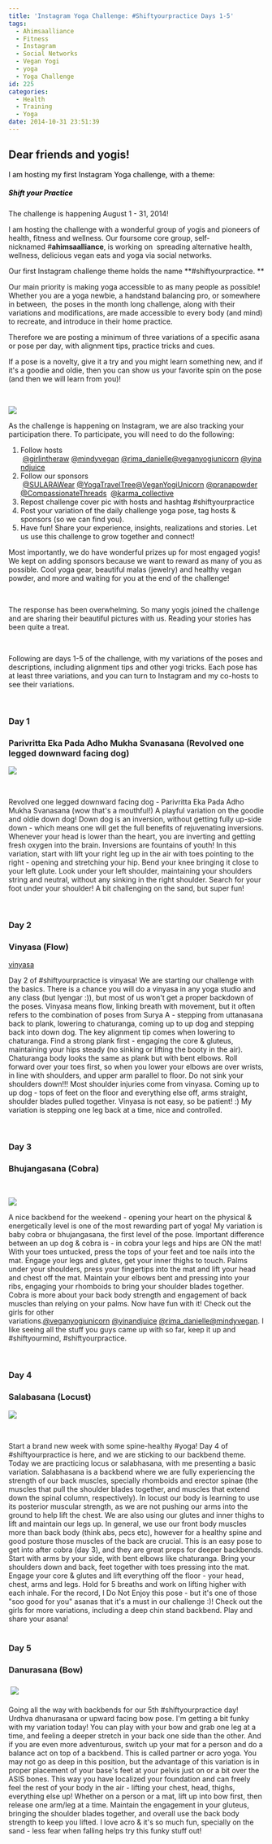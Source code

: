 ```yaml
---
title: 'Instagram Yoga Challenge: #Shiftyourpractice Days 1-5'
tags:
  - Ahimsaalliance
  - Fitness
  - Instagram
  - Social Networks
  - Vegan Yogi
  - yoga
  - Yoga Challenge
id: 225
categories:
  - Health
  - Training
  - Yoga
date: 2014-10-31 23:51:39
---
```


## Dear friends and yogis!

<span style="color: #000000;">I am hosting my first Instagram Yoga challenge, with a theme:</span>

##### <span style="color: #000000;">Shift your Practice</span>

The challenge is happening August 1 - 31, 2014!

I am hosting the challenge with a wonderful group of yogis and pioneers of health, fitness and wellness. Our foursome core group, self-nicknamed #**ahimsaalliance**, is working on  spreading alternative health, wellness, delicious vegan eats and yoga via social networks.

Our first Instagram challenge theme holds the name **#shiftyourpractice. **

Our main priority is making yoga accessible to as many people as possible! Whether you are a yoga newbie, a handstand balancing pro, or somewhere in between,  the poses in the month long challenge, along with their variations and modifications, are made accessible to every body (and mind) to recreate, and introduce in their home practice.

Therefore we are posting a minimum of three variations of a specific asana or pose per day, with alignment tips, practice tricks and cues.

If a pose is a novelty, give it a try and you might learn something new, and if it's a goodie and oldie, then you can show us your favorite spin on the pose (and then we will learn from you)!

&nbsp;

![](/images/challenge-graphic-2.jpg)

As the challenge is happening on Instagram, we are also tracking your participation there. To participate, you will need to do the following:

1.  Follow hosts  [@girlintheraw](http://instagram.com/girlintheraw)<span data-reactid=".s.0.0.0.0.0.0.1.0.0.0.0.1.2:1.2"> </span>[@mindyvegan](http://instagram.com/mindyvegan)<span data-reactid=".s.0.0.0.0.0.0.1.0.0.0.0.1.2:1.4"> </span>[@rima_danielle](http://instagram.com/rima_danielle)[@veganyogiunicorn](http://instagram.com/veganyogiunicorn)<span data-reactid=".s.0.0.0.0.0.0.1.0.0.0.0.1.2:1.8"> [@yinandjuice](http://instagram.com/yinandjuice)</span>
2.  <span data-reactid=".s.0.0.0.0.0.0.1.0.0.0.0.1.2:1.a">Follow our sponsors  </span>[@SULARAWear](http://instagram.com/SULARAWear)<span data-reactid=".s.0.0.0.0.0.0.1.0.0.0.0.1.2:1.c"> </span>[@YogaTravelTree](http://instagram.com/YogaTravelTree)[@VeganYogiUnicorn](http://instagram.com/VeganYogiUnicorn)<span data-reactid=".s.0.0.0.0.0.0.1.0.0.0.0.1.2:1.g"> </span>[@pranapowder](http://instagram.com/pranapowder)<span data-reactid=".s.0.0.0.0.0.0.1.0.0.0.0.1.2:1.i"> [@CompassionateThreads](http://instagram.com/CompassionateThreads) <span style="color: #222222;" data-reactid=".21.0.0.0.0.0.0.1.0.0.0.0.1.2:1.2"> </span>[@karma_collective](http://instagram.com/karma_collective)</span>
3.  Repost challenge cover pic with hosts and hashtag #shiftyourpractice
4.  Post your variation of the daily challenge yoga pose, tag hosts &amp; sponsors (so we can find you).
5.  Have fun! Share your experience, insights, realizations and stories. Let us use this challenge to grow together and connect!
&nbsp;

Most importantly, we do have wonderful prizes up for most engaged yogis! We kept on adding sponsors because we want to reward as many of you as possible. Cool yoga gear, beautiful malas (jewelry) and healthy vegan powder, and more and waiting for you at the end of the challenge!

&nbsp;

The response has been overwhelming. So many yogis joined the challenge and are sharing their beautiful pictures with us. Reading your stories has been quite a treat.

&nbsp;

Following are days 1-5 of the challenge, with my variations of the poses and descriptions, including alignment tips and other yogi tricks. Each pose has at least three variations, and you can turn to Instagram and my co-hosts to see their variations.

&nbsp;

### Day 1

### <span style="color: #222222;">Parivritta Eka Pada Adho Mukha Svanasana (Revolved one legged downward facing dog)</span>

![](/images/1.jpg)

&nbsp;

<span style="color: #222222;" data-reactid=".13.0.0.0.0.0.0.1.0.0.0.0.1.2:1.0">Revolved one legged downward facing dog - Parivritta Eka Pada Adho Mukha Svanasana (wow that's a mouthful!) A playful variation on the goodie and oldie down dog! Down dog is an inversion, without getting fully up-side down - which means one will get the full benefits of rejuvenating inversions. Whenever your head is lower than the heart, you are inverting and getting fresh oxygen into the brain. Inversions are fountains of youth! In this variation, start with lift your right leg up in the air with toes pointing to the right - opening and stretching your hip. Bend your knee bringing it close to your left glute. Look under your left shoulder, maintaining your shoulders string and neutral, without any sinking in the right shoulder. Search for your foot under your shoulder! A bit challenging on the sand, but super fun! </span>

&nbsp;

### Day 2

### Vinyasa (Flow)

[vinyasa](http://girlintheraw.com/wp-content/uploads/2014/10/vinyasa.mov)

Day 2 of #shiftyourpractice is vinyasa! We are starting our challenge with the basics. There is a chance you will do a vinyasa in any yoga studio and any class (but Iyengar :)), but most of us won't get a proper backdown of the poses. Vinyasa means flow, linking breath with movement, but it often refers to the combination of poses from Surya A - stepping from uttanasana back to plank, lowering to chaturanga, coming up to up dog and stepping back into down dog. The key alignment tip comes when lowering to chaturanga. Find a strong plank first - engaging the core &amp; gluteus, maintaining your hips steady (no sinking or lifting the booty in the air). Chaturanga body looks the same as plank but with bent elbows. Roll forward over your toes first, so when you lower your elbows are over wrists, in line with shoulders, and upper arm parallel to floor. Do not sink your shoulders down!!! Most shoulder injuries come from vinyasa. Coming up to up dog - tops of feet on the floor and everything else off, arms straight, shoulder blades pulled together. Vinyasa is not easy, so be patient! :) My variation is stepping one leg back at a time, nice and controlled.

&nbsp;

### Day 3

### Bhujangasana (Cobra)

&nbsp;

![](/images/2.png)

<span style="color: #222222;" data-reactid=".1o.0.0.0.0.0.0.1.0.0.0.0.1.2:1.0">A nice backbend for the weekend - opening your heart on the physical &amp; energetically level is one of the most rewarding part of yoga! My variation is baby cobra or bhujangasana, the first level of the pose. Important difference between an up dog &amp; cobra is - in cobra your legs and hips are ON the mat! With your toes untucked, press the tops of your feet and toe nails into the mat. Engage your legs and glutes, get your inner thighs to touch. Palms under your shoulders, press your fingertips into the mat and lift your head and chest off the mat. Maintain your elbows bent and pressing into your ribs, engaging your rhomboids to bring your shoulder blades together. Cobra is more about your back body strength and engagement of back muscles than relying on your palms. Now have fun with it! Check out the girls for other variations.</span>[@veganyogiunicorn](http://instagram.com/veganyogiunicorn)<span style="color: #222222;" data-reactid=".1o.0.0.0.0.0.0.1.0.0.0.0.1.2:1.2"> </span>[@yinandjuice](http://instagram.com/yinandjuice)<span style="color: #222222;" data-reactid=".1o.0.0.0.0.0.0.1.0.0.0.0.1.2:1.4"> </span>[@rima_danielle](http://instagram.com/rima_danielle)[@mindyvegan](http://instagram.com/mindyvegan)<span style="color: #222222;" data-reactid=".1o.0.0.0.0.0.0.1.0.0.0.0.1.2:1.8">. I like seeing all the stuff you guys came up with so far, keep it up and #shiftyourmind, #shiftyourpractice.</span>

&nbsp;
<div class="ImageBlock Voice Story" style="color: #222222;" data-reactid=".3c.0.0.0.0.0.0.1.0.0.0.0">

### Day 4

### Salabasana (Locust)

![](/images/3.jpg)

&nbsp;
<div class="ibContent" data-reactid=".3c.0.0.0.0.0.0.1.0.0.0.0.1"><span data-reactid=".3c.0.0.0.0.0.0.1.0.0.0.0.1.2:1"><span data-reactid=".3c.0.0.0.0.0.0.1.0.0.0.0.1.2:1.0">Start a brand new week with some spine-healthy #yoga! Day 4 of #shiftyourpractice is here, and we are sticking to our backbend theme. Today we are practicing locus or salabhasana, with me presenting a basic variation. Salabhasana is a backbend where we are fully experiencing the strength of our back muscles, specially rhomboids and erector spinae (the muscles that pull the shoulder blades together, and muscles that extend down the spinal column, respectively). In locust our body is learning to use its posterior muscular strength, as we are not pushing our arms into the ground to help lift the chest. We are also using our glutes and inner thighs to lift and maintain our legs up. In general, we use our front body muscles more than back body (think abs, pecs etc), however for a healthy spine and good posture those muscles of the back are crucial. This is an easy pose to get into after cobra (day 3), and they are great preps for deeper backbends. Start with arms by your side, with bent elbows like chaturanga. Bring your shoulders down and back, feet together with toes pressing into the mat. Engage your core &amp; glutes and lift everything off the floor - your head, chest, arms and legs. Hold for 5 breaths and work on lifting higher with each inhale. For the record, I Do Not Enjoy this pose - but it's one of those "soo good for you" asanas that it's a must in our challenge :)! Check out the girls for more variations, including a deep chin stand backbend. Play and share your asana! </span></span></div>
&nbsp;

### Day 5

### Danurasana (Bow)

###  ![](/images/bow.jpg)

<div class="ImageBlock Voice Story" data-reactid=".3r.0.0.0.0.0.0.1.0.0.0.0">
<div class="ibContent" data-reactid=".3r.0.0.0.0.0.0.1.0.0.0.0.1">Going all the way with backbends for our 5th #shiftyourpractice day! Urdhva dhanurasana or upward facing bow pose. I'm getting a bit funky with my variation today! You can play with your bow and grab one leg at a time, and feeling a deeper stretch in your back one side than the other. And if you are even more adventurous, switch up your mat for a person and do a balance act on top of a backbend. This is called partner or acro yoga. You may not go as deep in this position, but the advantage of this variation is in proper placement of your base's feet at your pelvis just on or a bit over the ASIS bones. This way you have localized your foundation and can freely feel the rest of your body in the air - lifting your chest, head, thighs, everything else up! Whether on a person or a mat, lift up into bow first, then release one arm/leg at a time. Maintain the engagement in your gluteus, bringing the shoulder blades together, and overall use the back body strength to keep you lifted. I love acro &amp; it's so much fun, specially on the sand - less fear when falling helps try this funky stuff out!</div>
</div>
</div>
